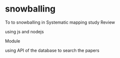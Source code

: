 # snowballing
To to snowballing in Systematic mapping study Review

using js and nodejs

Module

using API of the database to search the papers


